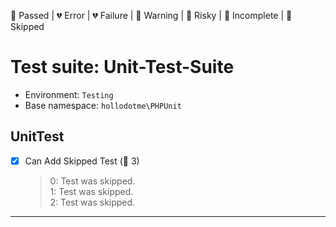 💚 Passed | 💔 Error | 💔 Failure | 🧡 Warning | 💛 Risky | 💙 Incomplete | 💜 Skipped

# Test suite: Unit-Test-Suite

* Environment: `Testing`  
* Base namespace: `hollodotme\PHPUnit`  

## UnitTest

- [x] Can Add Skipped Test (💜 3)
  > 0: Test was skipped.  
  > 1: Test was skipped.  
  > 2: Test was skipped.  


---


